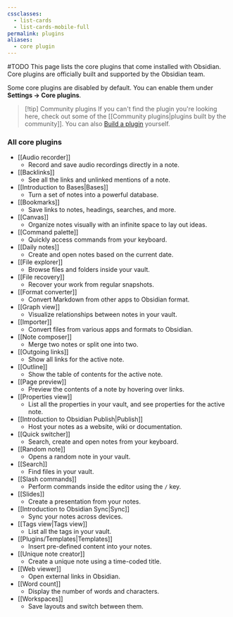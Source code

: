 ```yaml
---
cssclasses:
  - list-cards
  - list-cards-mobile-full
permalink: plugins
aliases:
  - core plugin
---
```

#TODO
This page lists the core plugins that come installed with Obsidian. Core plugins are officially built and supported by the Obsidian team. 

Some core plugins are disabled by default. You can enable them under **Settings → Core plugins**.

> [!tip] Community plugins
> If you can't find the plugin you're looking here, check out some of the [[Community plugins|plugins built by the community]]. You can also [Build a plugin](https://docs.obsidian.md/Plugins/Getting+started/Build+a+plugin) yourself.

### All core plugins

- [[Audio recorder]]
	- Record and save audio recordings directly in a note.
- [[Backlinks]]
	- See all the links and unlinked mentions of a note.
- [[Introduction to Bases|Bases]]
	- Turn a set of notes into a powerful database.
- [[Bookmarks]]
	- Save links to notes, headings, searches, and more.
- [[Canvas]]
	- Organize notes visually with an infinite space to lay out ideas.
- [[Command palette]]
	- Quickly access commands from your keyboard.
- [[Daily notes]]
	- Create and open notes based on the current date.
- [[File explorer]]
	- Browse files and folders inside your vault.
- [[File recovery]]
	-  Recover your work from regular snapshots.
- [[Format converter]]
	- Convert Markdown from other apps to Obsidian format.
- [[Graph view]]
	- Visualize relationships between notes in your vault.
- [[Importer]]
	- Convert files from various apps and formats to Obsidian.
- [[Note composer]]
	- Merge two notes or split one into two.
- [[Outgoing links]]
	- Show all links for the active note.
- [[Outline]]
	- Show the table of contents for the active note.
- [[Page preview]]
	- Preview the contents of a note by hovering over links.
- [[Properties view]]
	- List all the properties in your vault, and see properties for the active note.
- [[Introduction to Obsidian Publish|Publish]]
	- Host your notes as a website, wiki or documentation.
- [[Quick switcher]]
	- Search, create and open notes from your keyboard.
- [[Random note]]
	- Opens a random note in your vault.
- [[Search]]
	- Find files in your vault.
- [[Slash commands]]
	- Perform commands inside the editor using the `/` key.
- [[Slides]]
	- Create a presentation from your notes.
- [[Introduction to Obsidian Sync|Sync]]
	- Sync your notes across devices.
- [[Tags view|Tags view]]
	- List all the tags in your vault.
- [[Plugins/Templates|Templates]]
	- Insert pre-defined content into your notes.
- [[Unique note creator]]
	- Create a unique note using a time-coded title.
- [[Web viewer]]
	- Open external links in Obsidian.
- [[Word count]]
	- Display the number of words and characters.
- [[Workspaces]]
	- Save layouts and switch between them.

